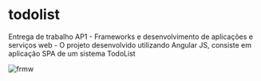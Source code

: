 # todolist
Entrega de trabalho AP1 - Frameworks e desenvolvimento de aplicações e serviços web - O projeto desenvolvido utilizando Angular JS, consiste em aplicação SPA de um sistema TodoList

![frmw](https://user-images.githubusercontent.com/55721262/191588127-e140317c-8fe2-4512-8d68-0888d97f9ca2.png)
